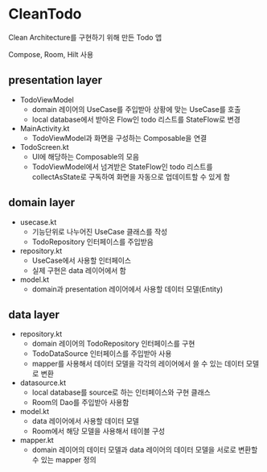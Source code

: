 # CleanTodo

Clean Architecture를 구현하기 위해 만든 Todo 앱

Compose, Room, Hilt 사용 

## presentation layer
* TodoViewModel
  * domain 레이어의 UseCase를 주입받아 상황에 맞는 UseCase를 호출 
  * local database에서 받아온 Flow인 todo 리스트를 StateFlow로 변경
* MainActivity.kt
  * TodoViewModel과 화면을 구성하는 Composable을 연결
* TodoScreen.kt
  * UI에 해당하는 Composable의 모음
  * TodoViewModel에서 넘겨받은 StateFlow인 todo 리스트를 collectAsState로 구독하여 화면을 자동으로 업데이트할 수 있게 함

## domain layer
* usecase.kt
  * 기능단위로 나누어진 UseCase 클래스를 작성
  * TodoRepository 인터페이스를 주입받음
* repository.kt
  * UseCase에서 사용할 인터페이스
  * 실제 구현은 data 레이어에서 함
* model.kt
  * domain과 presentation 레이어에서 사용할 데이터 모델(Entity)

## data layer
* repository.kt
  * domain 레이어의 TodoRepository 인터페이스를 구현
  * TodoDataSource 인터페이스를 주입받아 사용
  * mapper를 사용해서 데이터 모델을 각각의 레이어에서 쓸 수 있는 데이터 모델로 변환
* datasource.kt
  * local database를 source로 하는 인터페이스와 구현 클래스
  * Room의 Dao를 주입받아 사용함
* model.kt
  * data 레이어에서 사용할 데이터 모델
  * Room에서 해당 모델을 사용해서 테이블 구성 
* mapper.kt
  * domain 레이어의 데이터 모델과 data 레이어의 데이터 모델을 서로로 변환할 수 있는 mapper 정의 
